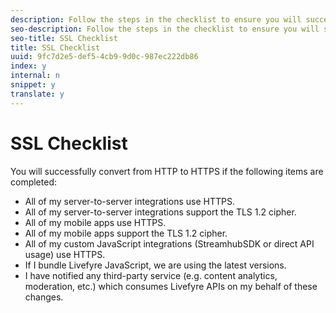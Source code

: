 ```yaml
---
description: Follow the steps in the checklist to ensure you will successfully convert from HTTP to HTTPS.
seo-description: Follow the steps in the checklist to ensure you will successfully convert from HTTP to HTTPS.
seo-title: SSL Checklist
title: SSL Checklist
uuid: 9fc7d2e5-def5-4cb9-9d0c-987ec222db86
index: y
internal: n
snippet: y
translate: y
---
```


# SSL Checklist

You will successfully convert from HTTP to HTTPS if the following items are completed:

* All of my server-to-server integrations use HTTPS.
* All of my server-to-server integrations support the TLS 1.2 cipher.
* All of my mobile apps use HTTPS.
* All of my mobile apps support the TLS 1.2 cipher.
* All of my custom JavaScript integrations (StreamhubSDK or direct API usage) use HTTPS.
* If I bundle Livefyre JavaScript, we are using the latest versions.
* I have notified any third-party service (e.g. content analytics, moderation, etc.) which consumes Livefyre APIs on my behalf of these changes.
